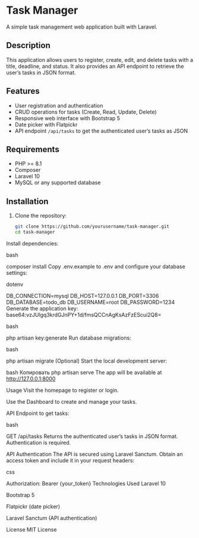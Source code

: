 # Task Manager

A simple task management web application built with Laravel.

## Description

This application allows users to register, create, edit, and delete tasks with a title, deadline, and status. It also provides an API endpoint to retrieve the user’s tasks in JSON format.

## Features

- User registration and authentication
- CRUD operations for tasks (Create, Read, Update, Delete)
- Responsive web interface with Bootstrap 5
- Date picker with Flatpickr
- API endpoint `/api/tasks` to get the authenticated user’s tasks as JSON

## Requirements

- PHP >= 8.1
- Composer
- Laravel 10
- MySQL or any supported database

## Installation

1. Clone the repository:
   ```bash
   git clone https://github.com/yourusername/task-manager.git
   cd task-manager
Install dependencies:

bash

composer install
Copy .env.example to .env and configure your database settings:

dotenv

DB_CONNECTION=mysql
DB_HOST=127.0.0.1
DB_PORT=3306
DB_DATABASE=todo_db
DB_USERNAME=root
DB_PASSWORD=1234
Generate the application key: base64:vzJUlgq3krdGJnPY+1d/fmsQCCnAgKsAzFzEScui2Q8=

bash

php artisan key:generate
Run database migrations:

bash

php artisan migrate
(Optional) Start the local development server:

bash
Копировать
php artisan serve
The app will be available at http://127.0.0.1:8000

Usage
Visit the homepage to register or login.

Use the Dashboard to create and manage your tasks.

API Endpoint to get tasks:

bash

GET /api/tasks
Returns the authenticated user’s tasks in JSON format. Authentication is required.

API Authentication
The API is secured using Laravel Sanctum. Obtain an access token and include it in your request headers:

css

Authorization: Bearer {your_token}
Technologies Used
Laravel 10

Bootstrap 5

Flatpickr (date picker)

Laravel Sanctum (API authentication)

License
MIT License
